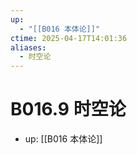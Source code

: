```yaml
---
up:
  - "[[B016 本体论]]"
ctime: 2025-04-17T14:01:36
aliases:
  - 时空论
---
```


# B016.9 时空论

- up: [[B016 本体论]]
